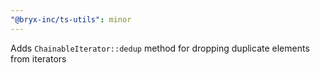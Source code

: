 ```yaml
---
"@bryx-inc/ts-utils": minor
---
```


Adds `ChainableIterator::dedup` method for dropping duplicate elements from iterators
